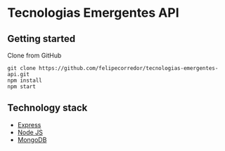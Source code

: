 # Tecnologias Emergentes API

## Getting started

Clone from GitHub

```
git clone https://github.com/felipecorredor/tecnologias-emergentes-api.git
npm install
npm start
```

## Technology stack

- [Express](https://expressjs.com/es/)
- [Node JS](https://nodejs.org/en)
- [MongoDB](https://www.mongodb.com/)
